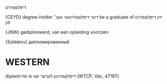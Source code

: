 דיפּלאָמירט

{CEYD}
degree-holder דער דיפּלאָמי֜רטער געב׳
be a graduate of זײַן דיפּלאָמי֜רט פֿון

{JNW}
gediplomeerd, van een opleiding voorzien

{Soldatov}
дипломированный

WESTERN
========

dìpləmíˑrtn lɛˑrər דיפּלאָמירטן לערער {WTCP, Vác, 47197}
